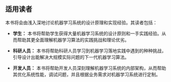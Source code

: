 ## 适用读者

本书将会由浅入深地讨论机器学习系统的设计原理和实现经验。其读者包括：

-   **学生：**
    本书将帮助学生获得大量机器学习系统的设计原则和一手实践经验。从而帮助其更全面理解机器学习算法的实践挑战和理论优劣。

-   **科研人员：**
    本书将帮助科研人员学习到机器学习落地实践中遇到的种种挑战，引导设计出能解决大规模实际问题的下一代机器学习算法。

-   **开发人员：**
    本书将帮助开发人员深刻理解机器学习系统的内部架构，从而帮助其优化系统性能，调试问题，并且根据业务需求对机器学习系统进行定制。